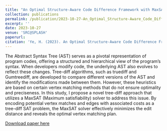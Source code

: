 ```yaml
---
title: "An Optimal Structure-Aware Code Difference Framework with MaxSAT-Solver"
collection: publications
permalink: /publication/2023-10-27-An_Optimal_Structure-Aware_Code_Difference_Framework_with_MaxSAT-Solver
excerpt: ''
date: 2023-10-27
venue: 'SRC@SPLASH'
paperurl:
citation: 'Ye, H. (2023). An Optimal Structure-Aware Code Difference Framework with MaxSAT-Solver. SPLASH Companion’23, 43.'
---
```


The Abstract Syntax Tree (AST) serves as a pivotal representation of program codes, offering a structured and hierarchical view of the program’s syntax. When developers modify code, the underlying AST also evolves to reflect these changes. Tree-diff algorithms, such as truediff and Gumtreediff, are developed to compare different versions of the AST and identify the modifications made between them. However, these heuristics are based on certain vertex matching methods that do not ensure optimality and preciseness. In this study, I propose a novel tree-diff approach that utilizes a MaxSAT (Maximum satisfiability) solver to address this issue. By encoding potential vertex matches and edges with associated costs as a tree-diff SAT problem, the MaxSAT solver effectively minimizes the edit distance and reveals the optimal vertex matching plan.

[Download paper here](https://dl.acm.org/doi/pdf/10.1145/3618305.3623601)
